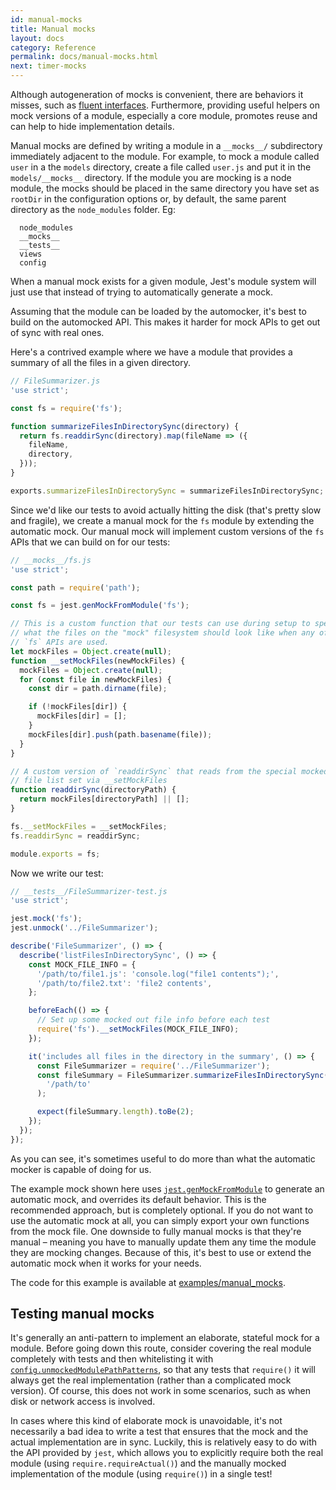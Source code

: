 ```yaml
---
id: manual-mocks
title: Manual mocks
layout: docs
category: Reference
permalink: docs/manual-mocks.html
next: timer-mocks
---
```


Although autogeneration of mocks is convenient, there are behaviors it misses,
such as [fluent interfaces](http://martinfowler.com/bliki/FluentInterface.html).
Furthermore, providing useful helpers on mock versions of a module, especially a
core module, promotes reuse and can help to hide implementation details.

Manual mocks are defined by writing a module in a `__mocks__/` subdirectory
immediately adjacent to the module. For example, to mock a module called
``user`` in a the ``models`` directory, create a file called ``user.js`` and
put it in the ``models/__mocks__`` directory. If the module you are mocking is
a node module, the mocks should be placed in the same directory you have set as
`rootDir` in the configuration options or, by default, the same parent directory
as the ``node_modules`` folder. Eg:

```
  node_modules
  __mocks__
  __tests__
  views
  config
```

When a manual mock exists for a given module, Jest's module system will just
use that instead of trying to automatically generate a mock.

Assuming that the module can be loaded by the automocker, it's best to build on
the automocked API. This makes it harder for mock APIs to get out of sync with
real ones.

Here's a contrived example where we have a module that provides a summary of
all the files in a given directory.

```javascript
// FileSummarizer.js
'use strict';

const fs = require('fs');

function summarizeFilesInDirectorySync(directory) {
  return fs.readdirSync(directory).map(fileName => ({
    fileName,
    directory,
  }));
}

exports.summarizeFilesInDirectorySync = summarizeFilesInDirectorySync;
```

Since we'd like our tests to avoid actually hitting the disk (that's pretty
slow and fragile), we create a manual mock for the `fs` module by extending the
automatic mock. Our manual mock will implement custom versions of the `fs` APIs
that we can build on for our tests:

```javascript
// __mocks__/fs.js
'use strict';

const path = require('path');

const fs = jest.genMockFromModule('fs');

// This is a custom function that our tests can use during setup to specify
// what the files on the "mock" filesystem should look like when any of the
// `fs` APIs are used.
let mockFiles = Object.create(null);
function __setMockFiles(newMockFiles) {
  mockFiles = Object.create(null);
  for (const file in newMockFiles) {
    const dir = path.dirname(file);

    if (!mockFiles[dir]) {
      mockFiles[dir] = [];
    }
    mockFiles[dir].push(path.basename(file));
  }
}

// A custom version of `readdirSync` that reads from the special mocked out
// file list set via __setMockFiles
function readdirSync(directoryPath) {
  return mockFiles[directoryPath] || [];
}

fs.__setMockFiles = __setMockFiles;
fs.readdirSync = readdirSync;

module.exports = fs;
```

Now we write our test:

```javascript
// __tests__/FileSummarizer-test.js
'use strict';

jest.mock('fs');
jest.unmock('../FileSummarizer');

describe('FileSummarizer', () => {
  describe('listFilesInDirectorySync', () => {
    const MOCK_FILE_INFO = {
      '/path/to/file1.js': 'console.log("file1 contents");',
      '/path/to/file2.txt': 'file2 contents',
    };

    beforeEach(() => {
      // Set up some mocked out file info before each test
      require('fs').__setMockFiles(MOCK_FILE_INFO);
    });

    it('includes all files in the directory in the summary', () => {
      const FileSummarizer = require('../FileSummarizer');
      const fileSummary = FileSummarizer.summarizeFilesInDirectorySync(
        '/path/to'
      );

      expect(fileSummary.length).toBe(2);
    });
  });
});
```

As you can see, it's sometimes useful to do more than what the automatic mocker
is capable of doing for us.

The example mock shown here uses [`jest.genMockFromModule`](/jest/docs/api.html#jest-genmockfrommodule-modulename)
to generate an automatic mock, and overrides its default behavior. This is the
recommended approach, but is completely optional. If you do not want to use the
automatic mock at all, you can simply export your own functions from the mock
file. One downside to fully manual mocks is that they're manual –
meaning you have to manually update them any time the module they are mocking
changes. Because of this, it's best to use or extend the automatic mock when it
works for your needs.

The code for this example is available at
[examples/manual_mocks](https://github.com/facebook/jest/tree/master/examples/manual_mocks).


Testing manual mocks
-------------

It's generally an anti-pattern to implement an elaborate, stateful mock for a
module. Before going down this route, consider covering the real module
completely with tests and then whitelisting it with
[`config.unmockedModulePathPatterns`](/jest/docs/api.html#config-unmockedmodulepathpatterns-array-string),
so that any tests that `require()` it will always get the real implementation
(rather than a complicated mock version). Of course, this does not work in some
scenarios, such as when disk or network access is involved.

In cases where this kind of elaborate mock is unavoidable, it's not necessarily
a bad idea to write a test that ensures that the mock and the actual
implementation are in sync. Luckily, this is relatively easy to do with the API
provided by `jest`, which allows you to explicitly require both the real module
(using `require.requireActual()`) and the manually mocked implementation of the
module (using `require()`) in a single test!
